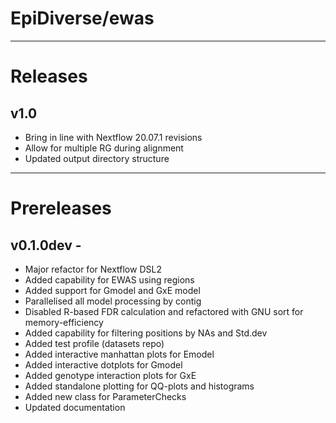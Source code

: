 # EpiDiverse/ewas
---
# Releases
## v1.0
* Bring in line with Nextflow 20.07.1 revisions
* Allow for multiple RG during alignment
* Updated output directory structure
---
# Prereleases
## v0.1.0dev - 
* Major refactor for Nextflow DSL2
* Added capability for EWAS using regions
* Added support for Gmodel and GxE model
* Parallelised all model processing by contig
* Disabled R-based FDR calculation and refactored with GNU sort for memory-efficiency
* Added capability for filtering positions by NAs and Std.dev
* Added test profile (datasets repo)
* Added interactive manhattan plots for Emodel
* Added interactive dotplots for Gmodel
* Added genotype interaction plots for GxE
* Added standalone plotting for QQ-plots and histograms
* Added new class for ParameterChecks
* Updated documentation
